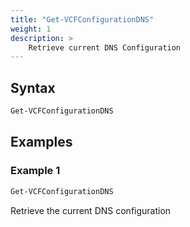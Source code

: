 ```yaml
---
title: "Get-VCFConfigurationDNS"
weight: 1
description: >
    Retrieve current DNS Configuration
---
```


## Syntax
``` powershell
Get-VCFConfigurationDNS
```
## Examples
### Example 1
``` powershell
Get-VCFConfigurationDNS
```
Retrieve the current DNS configuration